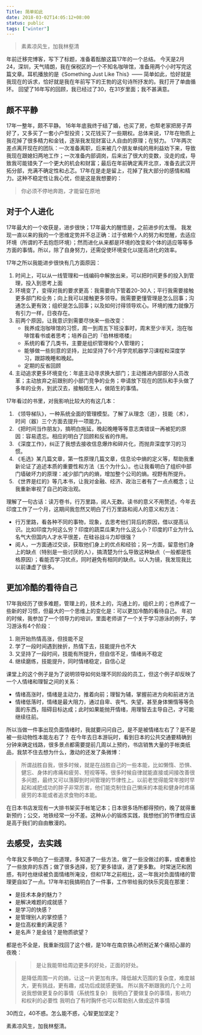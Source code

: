 ```yaml
---
Title: 简单如此
date: 2018-03-02T14:05:12+08:00
status: public
tags: ["winter"]
---
```



> 素素凉风生，加我林壑清

年前迁移完博客，写下了标题，准备着酝酿这篇17年的一个总结。
今天是2月24，深圳，天气晴朗，我在保税区的一个不知名咖啡馆，准备用两个小时写完这篇文章。耳机播放的是《Something Just Like This》—— 简单如此，恰好就是我现在的诉求，恰好就是我在年前写下的王勃的这句诗所抒发的。我打开了单曲循环。
回望了16年写的回顾，我已经过了30，在31岁里面；我不甚满意。
## 颇不平静
17年一整年，颇不平静。
16年年底我终于结了婚，也买了房，也帮老家把房子弄好了，又多买了一套小户型投资；又花钱买了一些期权。总体来说，17年在物质上我花掉了很多精力和金钱，逐渐我发现财富让人自由的原理；在努力。
17年两次差点离开现在的团队：一次准备离职，后来被几个朋友单纯的用利益劝下来，导致我现在跟媳妇两地工作；一次准备内部调岗，后来出了很大的变数，没走的成，导致我可能错失了一个更大的机会和财富；最后在年前确定离开北京，准备去武汉开拓分部，充满不确定性和忐忑。17年在是走是留上，花掉了我大部分的感情和精力。这种不稳定性让我心忧，但是这是我想要的：
> 你必须不停地奔跑，才能留在原地


## 对于个人进化
17年最大的一个收获是，进步很快；17年最大的醒悟是，之前进步的太慢。
我发现一直以来的我的一个思维定势并不总正确：过于依赖个人的努力和觉醒，去适应环境（所谓的不去抱怨环境）；然而进化从来都是环境的改变和个体的适应等等多方面的事情。所以，除了自身努力，还需促使环境变化以提高进化的效率。

17年之所以我能进步很快有几方面原因：

1. 时间上，可以从一线管理和一线编码中解放出来，可以把时间更多的投入到管理，投入到思考上面
2. 环境变了，变得对我的要求更高：我需要向下管着20-30人；平行我需要接触更多部门和业务；向上我可以接触更多领导。我需要更懂管理是怎么回事；沟通怎么更有效；组织是怎么回事；以及如何讨得领导欢心。环境的推力就像万有引力一样，日夜存在。
3. 前两个原因，让我意识到需要尽快来一些改变：
    * 我养成泡咖啡馆的习惯，周一到周五下班没事时，周末至少半天，泡在咖啡馆看书或者思考；培养自己的『伯林根塔楼』
    * 系统的看了几类书，主要是组织管理和个人管理的；
    * 能够做一些刻意的坚持，比如坚持了6个月学完机器学习课程和深度学习，跟踪晚睡和晚起。
    * 定期的反省回顾
4. 主动追求更多环境变化：年底主动寻求换大部门；主动推进内部部分人员改革；主动放弃之前跟别的小部门竞争的业务；申请放下现在的团队和手头做了多年的业务，到武汉去，接触陌生人，做陌生的事情。

17年看过的书里，对我影响比较大的有这几本：

1. 《领导梯队》，一种系统全面的管理模型。了解了从理念（道），技能（术），时间（器）三个方面去提升一项能力。
2. 《把时间当作朋友》，搞明白拖延，晚起晚睡等等意志类错误一再被犯的原因：容易遗忘。相应的明白了回顾和反省的作用。
2. 《深度工作》，纠正了我想去接收信息爆炸和碎片化，而抛弃深度学习的习惯。
3. 《毛选》某几篇文章，第一性原理几篇文章，信息论中熵的定义等，帮助我重新论证了追述本质的重要性和方法（五个为什么）。也让我看明白了组织中部门墙破坏力的原理：减少部门内的熵，增加整个公司的熵。视野有所提升。
4. 《世界是红的》等几本书，让我对金融、经济、政治三者有了一点点概念；让我重新审视了自己的政治观。

理解了一句古话：读万卷书，行万里路，阅人无数。读书的意义不用赘述，今年去印度工作了一个月，这期间我忽然又明白了行万里路和阅人的意义和方法：

* 行万里路，看各种不同的事物，现象，去思考他们背后的原因，借以提高认识。比如印度为何这么穷？印度的蔬菜瓜果为什么这么小？印度的IT业为什么名气大但国内人才水平很差，在硅谷战斗力却很强？
* 阅人，一方面通过交谈，获取他们身上的优点和经验；另一方面，留意他们身上的缺点（特别是一些讨厌的人），搞清楚为什么导致这种缺点（一般都是性格原因）；看能否学习优点，同时避免有相同的缺点。以人为镜，我发现我比以前谦虚了很多。


##  更加冷酷的看待自己
17年我经历了很多难题，管理上的，技术上的，沟通上的，组织上的；也养成了一些新的好习惯，但最大的一个思维上的变化是：可以更加冷酷的看待自己。
年初的时候，我参加了一个领导力的培训，里面老师讲了一个关于学习游泳的例子，学习游泳有4个阶段：

1. 刚开始热情高涨，但技能不足
2. 学了一段时间遇到挫折，热情下去，技能提升也不大
3. 又坚持了一段时间，技能有所提升，但自信不足，情绪尚不稳定
4. 继续磨练，技能提升，同时情绪稳定，自信心足

课堂上的这个例子是为了说明领导如何处理不同阶段的员工，但这个例子却反映了一个人情绪和理智之间的关系：

* 情绪高涨时，情绪是主动力，推着向前；理智为辅，掌握前进方向和前进方法
* 情绪低落时，情绪是最大阻力，通过自卑、丧气、失望，甚至身体懒惰等等负面的东西，阻碍目标达成；此时如果能抛开情绪，用理智去主导自己，才可能继续往前。

所以当做一件事出现负面情绪时，我就要问问自己，是不是被情绪左右了？是不是被一些动物性本能左右了？
在今年去日本游玩时，看到日本的公共交通要精确到分钟来确定线路，很多景点都需要提前几周以上预约，书店销售大量的手帐类纸品，我禁不住去想为什么，激动的还发了条微博：

> 所谓战胜自我，很多时候，就是在战胜自己的一些本能，比如懒惰、恐惧、健忘、身体的疼痛和疲劳、短视等等。很多时候自律就能直接或间接改善很多问题，最终又可以落脚到时间管理的节律性上。以前老觉得能常年按时早起和减肥成功的胖子非常厉害，他们能克制住自己懒床的本能和健身时疼痛疲劳的本能或者追求食物的本能。

在日本书店发现有一大排书架买手帐笔记本；日本很多场所都得预约，晚了就得重新预约；公交，地铁经常一分不差。这种从小的锻炼实践，我想他们的节律性应该是高于我们的自由散漫的。


## 去感受，去实践
今年我又多明白了一些道理，多知道了一些方法，做了一些没做过的事，或者重拾了一些放弃的东西；做了很多选择，犯了更多错误，道了更多歉。
时常迷茫和困惑，有时也继续被负面情绪所淹没，但和17年之前相比，这一年我对负面情绪的管理更自如了一点。17年年初我搞明白了一件事，工作带给我的快乐究竟在那里：

* 是技术本身的魅力？
* 是解决难题的成就感？
* 是学习的快感？
* 是管理别人的掌控感？
* 是位高权重的满足感？
* 是名声？是金钱？是物质欲望？

都是也不全是，我重新找回了这个根，是10年在南京铁心桥附近某个痛彻心扉的夜晚：
>> 是让我能带给周边更多的好处，正面的好处。
>
> 是降低周围一片的熵，让这一片更加有序。降低越大范围的复杂度，难度越大，更有挑战，更有趣，成功后成就感更强。
> 所以我不断跟我的几个上司说我想做更复杂的事情（系统性复杂）
> 我明白了要做复杂的事情，影响力和权利的必要性
> 我明白了有时胸怀也可以帮助别人做成这件事情

30而立，40不惑。怎么能不惑，心智更加坚定？

素素凉风生，加我林壑清。